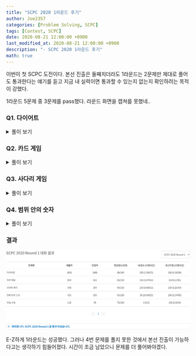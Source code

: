 ```yaml
---
title: "SCPC 2020 1라운드 후기"
author: Joe2357
categories: [Problem Solving, SCPC]
tags: [Contest, SCPC]
date: 2020-08-21 12:00:00 +0900
last_modified_at: 2020-08-21 12:00:00 +0900
description: "- SCPC 2020 1라운드 후기"
math: true
---
```


이번이 첫 SCPC 도전이다. 본선 진출은 둘째치더라도 1라운드는 2문제만 제대로 풀어도 통과한다는 얘기를 듣고 지금 내 실력이면 통과할 수 있는지 없는지 확인하려는 목적이 강했다.

1라운드 5문제 중 3문제를 pass했다. 라운드 화면을 캡쳐를 못했네..

### Q1. 다이어트

<details markdown="1"><summary>풀이 보기</summary>

> 시도 횟수 : 1 / 10  
> 점수 : Pass ( 100 / 100, 1.39675 )

#### 풀이

간단한 정렬 문제이다. $K$개의 메뉴를 각각 1개씩 골라 그것을 먹을 때, **최대의 칼로리의 값의 최솟값**을 찾아야 하는 문제이다.

우선 최솟값을 찾아야하므로, 고를 수 있는 $N$개의 메뉴 중 $K+1$번째 이상의 칼로리를 가진 메뉴는 고려대상에서 제외할 수 있다.

메뉴의 집합을 추려내었으면, 그것을 조합하여 최대 칼로리의 합이 최소가 나올 수 있는 경우를 추려내야한다. 나는 양 끝점에서 시작해서 전체를 순회하는 방법을 택했다. 순회하면서 최댓값을 찾아내면, 그것이 가능한 칼로리의 최대 합 중 최소이다.

#### 소스코드

```cpp
#include <iostream>
#include <vector>
#include <algorithm>

using namespace std;

int Answer;

int main(int argc, char** argv) {
    int T, test_case;

    cin >> T;
    for (test_case = 0; test_case < T; test_case++) {

        Answer = 0;
        int n, k;
        cin >> n >> k;
        vector<int> arr_1, arr_2;
        for (int i = 0; i < n; i++) {
            int temp;
            cin >> temp;
            arr_1.push_back(temp);
        }
        for (int i = 0; i < n; i++) {
            int temp;
            cin >> temp;
            arr_2.push_back(temp);
        }

        sort(arr_1.begin(), arr_1.end());
        sort(arr_2.begin(), arr_2.end());

        Answer = arr_1[0] + arr_2[k - 1];

        for (int i = 0; i < k; i++)
            Answer = max(arr_1[i] + arr_2[k - i - 1], Answer);

        cout << "Case #" << test_case + 1 << endl;
        cout << Answer << endl;
    }

    return 0;
}
```

</details>

### Q2. 카드 게임

<details markdown="1"><summary>풀이 보기</summary>

> 시도 횟수 : 7 / 10  
> 점수 : Pass ( 150 / 150, 1.97953 )

#### 풀이

전형적인 게임 이론 문제이다. 각 상황에서의 1번 상황을 최대로 만들 수 있는 경우를 찾고, 아니라면 2번 상황이라고 기록하면서 **최대한 1번 상황을 만들 방법**을 찾아가야한다.

특정 상황에서의 결과를 기록하기 위해 dp를 사용한다. 배열은 3가지 값 중 하나를 가지도록 조정하였다.

- $0$ : 아직 정의되지 않은 부분
- $1$ : 1번 상황 ( $A$가 이길 수 있는 경우 )
- $2$ : 2번 상황 ( $A$가 어떠한 방법으로도 이길 수 없는 경우 )

testcase마다 모든 칸을 $0$으로 설정하여 정의되지 않은 상태로 바꿔두어야 한다. 카드가 아예 없는 경우는 1번 상황이므로 $1$을 기록하여둔다.

이후 각 카드 더미에서 가져갈 수 있는 카드의 위치까지를 찾는다. 누적합 ( $\text{sum}_a$, $\text{sum}_b$ ) 으로 $k$보다 작거나 같아지는 경우를 찾고, 그때의 index ($a,b$) 를 기록한다. 플레이어는 2개의 카드 더미에서, 각각 ( $a$개, $b$개 ) 의 카드를 가져갈 수 있다.

각 플레이어의 입장에서, 상대에게 2번 경우를 선택할 수 밖에 없는 경우로 전달해줄 수 있다면 항상 승리할 수 있다. 만약 아니라면, 상대가 자신이 승리하기 위한 1번 상황을 따라가기 때문이다. 따라서 **현재 상황에서 어떠한 방법을 써도 2번 경우로 도달한다면** $1$, 아니라면 $2$를 기록하여야 한다.

이 방법만을 이용하여 dp배열을 모두 채우면 최대 $3001\times 3001$칸의 연산을 수행한다. 각 칸은 ($a,b$) 만큼의 경우의 수를 또 계산하므로 <u>시간초과</u>가 일어난다. 이를 해결하기 위해 1가지 조건을 더 붙인다.

- 2번 상황에 도달하였다면, 이 상황을 제작할 수 있는 경우에는 그 플레이어가 **항상 승리할 방법이 존재한다**.

따라서 2번 경우를 기록하였다면, 그곳에 도달할 수 있는 모든 칸에는 미리 $1$을 기록하여 연산횟수를 줄인다.

#### 소스코드

```cpp
#include <iostream>
#include <vector>
#include <algorithm>
#define MAX_INDEX 3000

using namespace std;

int result[MAX_INDEX + 1][MAX_INDEX + 1];
int Answer;

int main(int argc, char** argv) {
    int T, test_case;
    cin >> T;
    for (test_case = 0; test_case < T; test_case++) {

        Answer = 0;
        fill(&result[0][0], &result[MAX_INDEX][MAX_INDEX + 1], 0);
        result[0][0] = 1;

        int n, k;
        cin >> n >> k;

        int a = 0, b = 0;
        int sum_a = 0, sum_b = 0;

        vector<int> arr_1, arr_2;
        for (int i = 0; i < n; i++) {
            int temp;
            cin >> temp;
            arr_1.push_back(temp);
        }
        for (int i = 0; i < n; i++) {
            int temp;
            cin >> temp;
            arr_2.push_back(temp);
        }

        for (int i = 0; i <= n; i++) {
            if (i > 0) {
                sum_a += arr_1[i - 1];
                while (sum_a > k)
                    sum_a -= arr_1[a++];
            }
            sum_b = 0, b = 0;
            for (int j = 0; j <= n; j++) {
                if (j > 0) {
                    sum_b += arr_2[j - 1];
                    while (sum_b > k)
                        sum_b -= arr_2[b++];
                }
                if (result[i][j] > 0) { // if already got result
                    Answer += (result[i][j] % 2);
                }
                else {
                    bool ret = false;
                    for (int c = a; c <= i && !ret; c++)
                        ret = (result[c][j] == 2);
                    for (int c = b; c <= j & !ret; c++)
                        ret = (result[i][c] == 2);
                    if (ret)
                        result[i][j] = 1, Answer++;
                    else {
                        result[i][j] = 2;
                        int sum = 0;
                        for (int c = i + 1; c <= n && sum + arr_1[c - 1] <= k; c++) {
                            sum += arr_1[c - 1];
                            result[c][j] = 1;
                        }
                        sum = 0;
                        for (int c = j + 1; c <= n && sum + arr_2[c - 1] <= k; c++) {
                            sum += arr_2[c - 1];
                            result[i][c] = 1;
                        }
                    }
                }
            }
        }

        cout << "Case #" << test_case + 1 << endl;
        cout << Answer << " " << (n + 1)*(n + 1) - Answer << endl;
    }

    return 0;
}
```

</details>

### Q3. 사다리 게임

<details markdown="1"><summary>풀이 보기</summary>

> 시도 횟수 : 4 / 10  
> 점수 : Pass ( 150 / 150, 0.96872 )

#### 풀이

$m$개의 쿼리를 통해 주어진 경로로 가기 위해 부숴야 하는 길의 최솟값을 찾는 문제이다. 직관적으로 BFS로 풀면 답이 나온다. 하지만 10만개의 쿼리를 시간 내에 소화하기란 불가능이다.

쿼리를 통해 답을 도출하는 방법 중, 시간에 큰 제약이 있는 경우 사용하는 방법이 있다. **배열에 정답을 모두 기록하고 하나씩 꺼내 사용하는 방법**. 이 문제는 dp를 이용해서 모든 경로에 대한 답을 구해놓은 다음, 쿼리마다 $O(1)$을 이용하여 답을 출력하는 문제였다. 우선 dp배열을 하나 정의하자.

>  `matrix[i][j]` : $i$번째 세로줄부터 $j$번째 세로줄까지 가기 위해 부숴야하는 길의 최솟값

이 배열을 이용하여 $k$개의 길에 대한 연산을 모두 마치면, 쿼리의 답을 도출할 수 있는 배열을 만들 수 있다.

배열에서는 아래와 같은 규칙을 이용한다.

- 처음의 모든 matrix값은 $-1$이다
- 자신으로 가는 경로의 초기값은 $0$이다

- $a$ -> $b$의 경로 $k$가 주어지면, 아래와 같은 경우로 나누어 계산한다. **가능한 방법 중 최소의 값을 고른다**
  - `matrix[a][b]`는 `matrix[a][a]`에서 $k$를 통해 이동하는 방법이 있고, 기존의 `matrix[a][b]` 방법에서 $k$ 경로를 부수는 방법이 있다
  - `matrix[b][a]`도 위와 같은 방법으로 계산할 수 있다
  - $a$ 또는 $b$가 아닌 지점에서 $a$ 또는 $b$ 지점으로 움직이는 경우인 `matrix[I][a]`, `matrix[I][b]`인 경우에는 각각 길을 부수고 진행할 것인지, 그 길을 사용할 것인지를 선택할 수 있다

다른 사람들의 후기에서도 기본적으로 dp를 이용하는 방법이 정해인 듯 하다.

#### 소스코드

```cpp
#include <iostream>
#include <vector>
#include <algorithm>
#include <queue>
#define INF 987654321
#define MAX_INDEX 1500

using namespace std;

typedef struct Current {
    int pos;
    int cur;
    int count;
} CR;
typedef struct Line {
    int start, end;
} LN;

struct cmp {
    bool operator()(CR a, CR b) {
        return a.count > b.count;
    }
};

int matrix[MAX_INDEX + 1][MAX_INDEX + 1]; // from i to j -> need to break dp line
int Answer;

int main(int argc, char** argv) {
    int T, test_case;

    cin >> T;
    for (test_case = 0; test_case < T; test_case++) {

        Answer = 0;
        int n, k, m;
        cin >> n >> k >> m;

        fill(&matrix[0][0], &matrix[MAX_INDEX][MAX_INDEX + 1], -1);
        for (int i = 1; i <= n; i++)
            matrix[i][i] = 0;

        for (int i = 0; i < k; i++) {
            int a, b;
            cin >> a >> b;

            /* --------------------------------------------------------------------- */
            int temp1 = matrix[a][a], temp2 = matrix[a][b];

            if (temp2 == -1) {
                matrix[a][b] = matrix[a][a]++;
            }
            else {
                matrix[a][b] = min(temp1, temp2 + 1);
                matrix[a][a] = min(temp1 + 1, temp2);
            }

            temp1 = matrix[b][b], temp2 = matrix[b][a];

            if (temp2 == -1) {
                matrix[b][a] = matrix[b][b]++;
            }
            else {
                matrix[b][a] = min(temp1, temp2 + 1);
                matrix[b][b] = min(temp1 + 1, temp2);
            }

            /* --------------------------------------------------------------------- */

            for (int I = 1; I <= n; I++) {
                if (I != a && I != b) {

                    temp1 = matrix[I][a], temp2 = matrix[I][b];

                    if (temp1 != -1) {
                        if (temp2 == -1) {
                            matrix[I][b] = matrix[I][a]++;
                        }
                        else {
                            matrix[I][b] = min(matrix[I][b] + 1, temp1);
                        }
                    }

                    if (temp2 != -1) {
                        if (temp1 == -1) {
                            matrix[I][a] = matrix[I][b]++;
                        }
                        else {
                            matrix[I][a] = min(matrix[I][a] + 1, temp2);
                        }
                    }
                }
            }
        }

        for (; m > 0; m--) {
            int a, b;
            cin >> a >> b;
            Answer += matrix[a][b];
        }

        cout << "Case #" << test_case + 1 << endl;
        cout << Answer << endl;
    }

    return 0;
}
```

</details>

### Q4. 범위 안의 숫자

<details markdown="1"><summary>풀이 보기</summary>

> 시도 횟수 : 10 / 10  
> 점수 : ( 39 / 200, TLE )

#### 풀이

pass받지는 못한 문제이다. 최적화 방법이 생각나지 않아서, 그냥 문제에서 제시하는 조건을 브루트포스를 이용하여 모든 경우를 계산하고 답을 출력하였다.

1번 testcase인 $n≤1000$에서는 작동하지만, $n≤50000$의 범위에서는 제시간안에 절대로 작동할 수 없는 방법이다.

정해를 찾아보니 세그먼트 트리를 이용한다는 듯하다. 예상은 했지만 사용 방법을 몰라 반포기한 감이 없지않은 것 같다.

#### 소스코드

```cpp
#include <iostream>
#include <vector>
#include <algorithm>
#include <queue>
#define MAX_INDEX 50000

using namespace std;

int arr[MAX_INDEX];
int temp_arr[MAX_INDEX];
int Answer;

int main(int argc, char** argv) {
    int T, test_case;
    cin >> T;
    for (test_case = 0; test_case < T; test_case++) {

        Answer = 0;

        int n, k, m;
        cin >> n >> k >> m;

        char str[MAX_INDEX + 1] = { 0 };
        cin >> str;

        int temp = 0, digit = 1;
        for (int i = 0; i < k; i++)
            temp *= 10, temp += (str[i] - '0'), digit *= 10;
        arr[0] = temp;
        digit /= 10;
        int top = 1;
        for (int i = k; str[i] != '\0'; i++) {
            temp %= digit, temp *= 10, temp += (str[i] - '0');
            arr[top++] = temp;
        }

        for (int i = 0; str[i]; i++) {
            if (str[i] != '1') {
                // copy array
                for (int a = 0; a < top; a++)
                    temp_arr[a] = arr[a];
                int getdigit = digit;
                for (int a = i; a > i - k && a >= 0; a--) {
                    int quote = temp_arr[a] / getdigit / 10,
                        remainder = temp_arr[a] % getdigit;
                    temp_arr[a] = quote * getdigit * 10 + getdigit + remainder;
                    getdigit /= 10;
                }

                sort(temp_arr, temp_arr + top);
                int start = 0, end = 0;
                while (start < top && end < top) {
                    while (end < top && temp_arr[end] <= temp_arr[start] + m)
                        end++;
                    Answer = max(Answer, end - start);
                    start++;
                }
            }
        }

        sort(arr, arr + top);
        int start = 0, end = 0;
        while (start < top && end < top) {
            while (end < top && temp_arr[end] <= temp_arr[start] + m)
                end++;
            Answer = max(Answer, end - start);
            start++;
        }

        cout << "Case #" << test_case + 1 << endl;
        cout << Answer << endl;
    }

    return 0;
}
```

</details>

### 결과

![scpc 1round](https://github.com/Joe2357/Joe2357.github.io/blob/main/assets/img/post/review/scpc/2020/scpc_1.png?raw=true)

E-Z하게 1라운드는 성공했다. 그러나 4번 문제를 풀지 못한 것에서 본선 진출이 가능하다고는 생각하기 힘들어졌다. 시간이 조금 남았으니 문제를 더 풀어봐야겠다.

